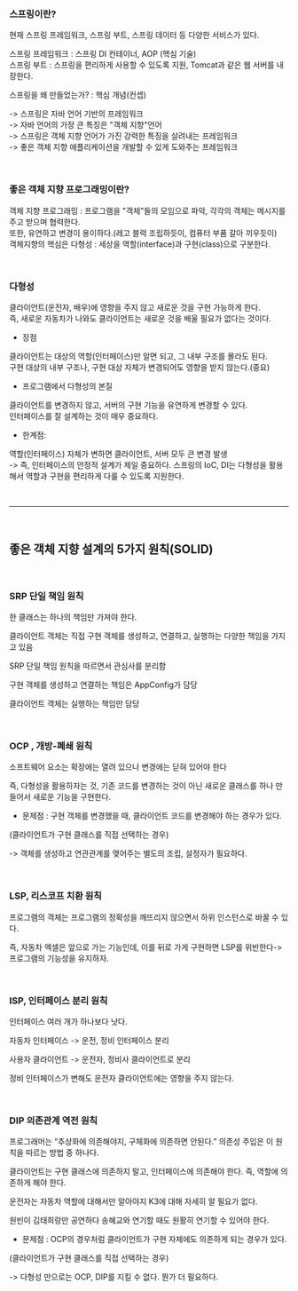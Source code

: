 ### 스프링이란?

현재 스프링 프레임워크, 스프링 부트, 스프링 데이터 등 다양한 서비스가 있다.

스프링 프레임워크 : 스프링 DI 컨테이너, AOP (핵심 기술) <br/>
스프링 부트 : 스프링을 편리하게 사용할 수 있도록 지원, Tomcat과 같은 웹 서버를 내장한다.

스프링을 왜 만들었는가? : 핵심 개념(컨셉)

-> 스프링은 자바 언어 기반의 프레임워크 <br/>
-> 자바 언어의 가장 큰 특징은 "객체 지향"언어 <br/>
-> 스프링은 객체 지향 언어가 가진 강력한 특징을 살려내는 프레임워크 <br/>
-> 좋은 객체 지향 애플리케이션을 개발할 수 있게 도와주는 프레임워크

<br/>


### 좋은 객체 지향 프로그래밍이란?

객체 지향 프로그래밍 : 프로그램을 "객체"들의 모임으로 파악, 각각의 객체는 메시지를 주고 받으며 협력한다. <br/>
또한, 유연하고 변경이 용이하다.(레고 블럭 조립하듯이, 컴퓨터 부품 갈아 끼우듯이) <br/>
객체지향의 핵심은 다형성 : 세상을 역할(interface)과 구현(class)으로 구분한다.

<br/>


### 다형성 

클라이언트(운전자, 배우)에 영향을 주지 않고 새로운 것을 구현 가능하게 한다. <br/>
즉, 새로운 자동차가 나와도 클라이언트는 새로운 것을 배울 필요가 없다는 것이다.

* 장점 

클라이언트는 대상의 역할(인터페이스)만 알면 되고, 그 내부 구조를 몰라도 된다. <br/>
구현 대상의 내부 구조나, 구현 대상 자체가 변경되어도 영향을 받지 않는다.(중요)

* 프로그램에서 다형성의 본질

클라이언트를 변경하지 않고, 서버의 구현 기능을 유연하게 변경할 수 있다. <br/>
인터페이스를 잘 설계하는 것이 매우 중요하다.

* 한계점:

역할(인터페이스) 자체가 변하면 클라이언트, 서버 모두 큰 변경 발생 <br/>
-> 즉, 인터페이스의 안정적 설계가 제일 중요하다. 스프링의 IoC, DI는 다형성을 활용해서 역할과 구현을 편리하게 다룰 수 있도록 지원한다.

<br/>

---

<br/>

## 좋은 객체 지향 설계의 5가지 원칙(SOLID)

<br/>

### SRP 단일 책임 원칙

한 클래스는 하나의 책임만 가져야 한다.

클라이언트 객체는 직접 구현 객체를 생성하고, 연결하고, 실행하는 다양한 책임을 가지고 있음

SRP 단일 책임 원칙을 따르면서 관심사를 분리함

구현 객체를 생성하고 연결하는 책임은 AppConfig가 담당

클라이언트 객체는 실행하는 책임만 담당

<br/>

### OCP , 개방-폐쇄 원칙

소프트웨어 요소는 확장에는 열려 있으나 변경에는 닫혀 있어야 한다

즉, 다형성을 활용하자는 것, 기존 코드를 변경하는 것이 아닌 새로운 클래스를 하나 만들어서 새로운 기능을 구현한다.

- 문제점 : 구현 객체를 변경했을 때, 클라이언트 코드를 변경해야 하는 경우가 있다.

(클라이언트가 구현 클래스를 직접 선택하는 경우)

-> 객체를 생성하고 연관관계를 맺어주는 별도의 조립, 설정자가 필요하다.

<br/>


### LSP, 리스코프 치환 원칙

프로그램의 객체는 프로그램의 정확성을 깨뜨리지 않으면서 하위 인스턴스로 바꿀 수 있다.

즉, 자동차 엑셀은 앞으로 가는 기능인데, 이를 뒤로 가게 구현하면 LSP를 위반한다->프로그램의 기능성을 유지하자.

<br/>

### ISP, 인터페이스 분리 원칙

인터페이스 여러 개가 하나보다 낫다.

자동차 인터페이스 -> 운전, 정비 인터페이스 분리

사용자 클라이언트 -> 운전자, 정비사 클라이언트로 분리

정비 인터페이스가 변해도 운전자 클라이언트에는 영향을 주지 않는다.

<br/>

### DIP 의존관계 역전 원칙

프로그래머는 “추상화에 의존해야지, 구체화에 의존하면 안된다.” 의존성 주입은 이 원칙을 따르는 방법 중 하나다.

클라이언트는 구현 클래스에 의존하지 말고, 인터페이스에 의존해야 한다. 즉, 역할에 의존하게 해야 한다.

운전자는 자동차 역할에 대해서만 알아야지 K3에 대해 자세히 알 필요가 없다.

원빈이 김태희랑만 공연하다 송혜교와 연기할 때도 원활히 연기할 수 있어야 한다.

- 문제점 : OCP의 경우처럼 클라이언트가 구현 자체에도 의존하게 되는 경우가 있다.

(클라이언트가 구현 클래스를 직접 선택하는 경우)

-> 다형성 만으로는 OCP, DIP를 지킬 수 없다. 뭔가 더 필요하다.



